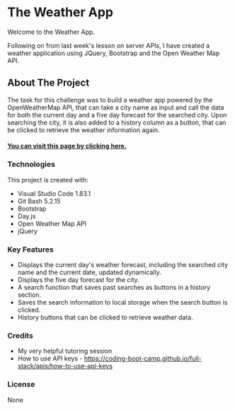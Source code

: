 # The Weather App 

Welcome to the Weather App.

Following on from last week's lesson on server APIs, I have created a weather application using JQuery, Bootstrap and the Open Weather Map API.

## About The Project

The task for this challenge was to build a weather app powered by the OpenWeatherMap API, that can take a city name as input and call the data for both the current day and a five day forecast for the searched city. Upon searching the city, it is also added to a history column as a button, that can be clicked to retrieve the weather information again.

#### [You can visit this page by clicking here.](https://whit-williams.github.io/Weather-App/)

### Technologies
This project is created with:

- Visual Studio Code 1.83.1
- Git Bash 5.2.15
- Bootstrap
- Day.js
- Open Weather Map API
- jQuery

### Key Features
- Displays the current day's weather forecast, including the searched city name and the current date, updated dynamically.
- Displays the five day forecast for the city.
- A search function that saves past searches as buttons in a history section.
- Saves the search information to local storage when the search button is clicked.
- History buttons that can be clicked to retrieve weather data.

### Credits 
- My very helpful tutoring session
- How to use API keys - https://coding-boot-camp.github.io/full-stack/apis/how-to-use-api-keys

### License 
None
